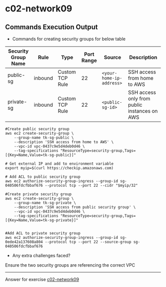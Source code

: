 # c02-network09

## Commands Execution Output

- Commands for creating security groups for below table

|Security Group Name|Rule|Type|Port Range|Source|Description
|---|---|---|---|---|---|
|public-sg|inbound|Custom TCP Rule|22|`<your-home-ip-address>`|SSH access from home to AWS|
|private-sg|inbound|Custom TCP Rule|22|`<public-sg-id>`|SSH access only from public instances on AWS|

```
#Create public security group
aws ec2 create-security-group \
    --group-name tk-sg-public \
    --description 'SSH access from home to AWS' \
    --vpc-id vpc-0437c9e5d4deb0d46 \
    --tag-specifications "ResourceType=security-group,Tags=[{Key=Name,Value=tk-sg-public}]"

# Get external IP and add to environment variable
export myip=$(curl https://checkip.amazonaws.com)

# Add ACL to public security group
aws ec2 authorize-security-group-ingress --group-id sg-040506fdcfbbaf676 --protocol tcp --port 22 --cidr "$myip/32"

#Create private security group
aws ec2 create-security-group \
    --group-name tk-sg-private \
    --description 'SSH access from public security group' \
    --vpc-id vpc-0437c9e5d4deb0d46 \
    --tag-specifications "ResourceType=security-group,Tags=[{Key=Name,Value=tk-sg-private}]"


#Add ACL to private security group
aws ec2 authorize-security-group-ingress --group-id sg-0ede42a137608a804 --protocol tcp --port 22 --source-group sg-040506fdcfbbaf676

```

- Any extra challenges faced?

Ensure the two security groups are referencing the correct VPC

<!-- Don't change anything below this point-->
***
Answer for exercise [c02-network09](https://github.com/devopsacademyau/academy/blob/893381c6f0b69434d9e8597d3d4b1c17f9bc1371/classes/02class/exercises/c02-network09/README.md)